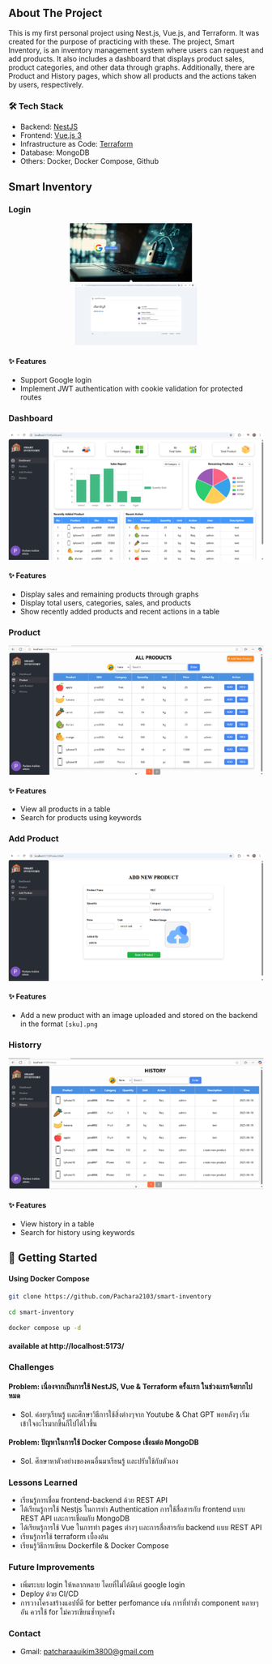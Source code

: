 ## About The Project
This is my first personal project using Nest.js, Vue.js, and Terraform. It was created for the purpose of practicing with these. The project, Smart Inventory, is an inventory management system where users can request and add products. It also includes a dashboard that displays product sales, product categories, and other data through graphs. Additionally, there are Product and History pages, which show all products and the actions taken by users, respectively.

### 🛠 Tech Stack
- Backend: [NestJS](https://nestjs.com/)
- Frontend: [Vue.js 3](https://vuejs.org/)
- Infrastructure as Code: [Terraform](https://www.terraform.io/)
- Database: MongoDB
- Others: Docker, Docker Compose, Github

## Smart Inventory
### Login
<p align="center">
  <img src="./screenshots/login.png" alt="Login Screenshot" width="48%" style="margin-right:20px;"/>
  <img src="./screenshots/google.png" alt="Login Screenshot" width="48%" />
</p>

#### ✨ Features
- Support Google login
- Implement JWT authentication with cookie validation for protected routes

### Dashboard
![Dashboard Screenshot](./screenshots/dashboard.png)
#### ✨ Features
- Display sales and remaining products through graphs
- Display total users, categories, sales, and products
- Show recently added products and recent actions in a table

### Product
![Product Screenshot](./screenshots/product.png)
#### ✨ Features
- View all products in a table
- Search for products using keywords

### Add Product
![AddProduct Screenshot](./screenshots/addproduct.png)
#### ✨ Features
- Add a new product with an image uploaded and stored on the backend in the format `[sku].png`

### Historry
![Histort Screenshot](./screenshots/History.png)
#### ✨ Features
- View history in a table
- Search for history using keywords

## 🚀 Getting Started
#### Using Docker Compose
 ```sh 
 git clone https://github.com/Pachara2103/smart-inventory 
 ```
  ```sh 
 cd smart-inventory
 ```
  ```sh 
 docker compose up -d
 ```
#### available at http://localhost:5173/

### Challenges
#### Problem: เนื่องจากเป็นการใช้ NestJS, Vue & Terraform ครั้งเเรก ในช่วงเเรกจึงยากไปหมด
- Sol. ค่อยๆเรียนรู้ เเละศึกษาวิธีการใช้สิ่งต่างๆจาก Youtube & Chat GPT พอหลังๆ เริ่มเข้าใจอะไรมากขึ้นก็ไปได้ไวขึ้น 
#### Problem: ปัญหาในการใช้ Docker Compose เชื่อมต่อ MongoDB 
- Sol. ศึกษาหาตัวอย่างของคนอื่นมาเรียนรู้ เเละปรับใช้กับตัวเอง 

### Lessons Learned
- เรียนรู้การเชื่อม frontend-backend ด้วย REST API
- ได้เรียนรู้การใช้ Nestjs ในการทำ Authentication การใช้สื่อสารกับ  frontend เเบบ REST API เเละการเชื่อมกับ MongoDB
- ได้เรียนรู้การใช้ Vue ในการทำ pages ต่างๆ เเละการสื่อสารกับ backend เเบบ REST API
- เรียนรู้การใช้ terraform เบื้องต้น
- เรียนรู้วิธีการเขียน Dockerfile & Docker Compose

### Future Improvements
- เพิ่มระบบ login ให้หลากหลาย โดยที่ไม่ได้มีเเค่ google login
- Deploy ด้วย CI/CD
- การวางโครงสร้างแอปที่ดี for better perfomance เช่น การที่ทำซ้ำ component หลายๆอัน ควรใช้ for ไม่ควรเขียนซ้ำทุกครั้ง 

### Contact
- Gmail: patcharaauikim3800@gmail.com









